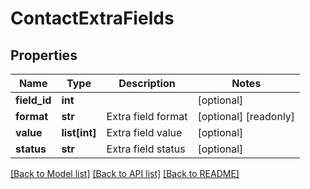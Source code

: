 # ContactExtraFields

## Properties
Name | Type | Description | Notes
------------ | ------------- | ------------- | -------------
**field_id** | **int** |  | [optional] 
**format** | **str** | Extra field format | [optional] [readonly] 
**value** | **list[int]** | Extra field value | [optional] 
**status** | **str** | Extra field status | [optional] 

[[Back to Model list]](../README.md#documentation-for-models) [[Back to API list]](../README.md#documentation-for-api-endpoints) [[Back to README]](../README.md)


